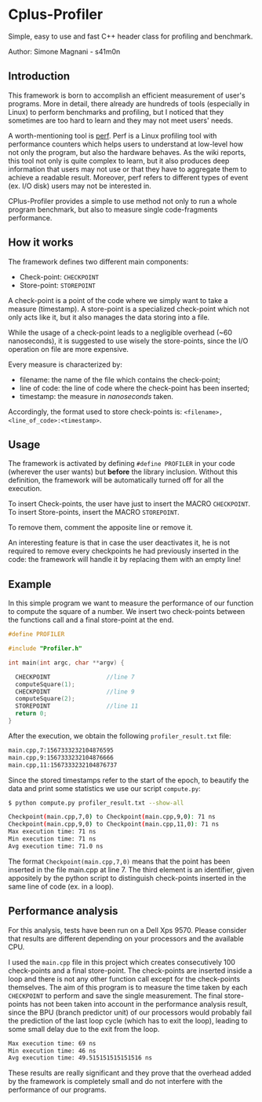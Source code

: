 
# Cplus-Profiler
Simple, easy to use and fast C++ header class for profiling and benchmark.

Author: Simone Magnani - s41m0n

## Introduction

This framework is born to accomplish an efficient measurement of user's programs. More in detail, there already are hundreds of tools (especially in Linux) to perform benchmarks and profiling, but I noticed that they sometimes are too hard to learn and they may not meet users' needs.

A worth-mentioning tool is [perf](https://perf.wiki.kernel.org/index.php/Main_Page). Perf is a Linux profiling tool with performance counters which helps users to understand at low-level how not only the program, but also the hardware behaves. As the wiki reports, this tool not only is quite complex to learn, but it also produces deep information that users may not use or that they have to aggregate them to achieve a readable result. Moreover, perf refers to different types of event (ex. I/O disk) users may not be interested in.

CPlus-Profiler provides a simple to use method not only to run a whole program benchmark, but also to measure single code-fragments performance.

## How it works

The framework defines two different main components:

* Check-point: `CHECKPOINT`
* Store-point: `STOREPOINT`

A check-point is a point of the code where we simply want to take a measure (timestamp).
A store-point is a specialized check-point which not only acts like it, but it also manages the data storing into a file.

While the usage of a check-point leads to a negligible overhead (\~60 nanoseconds), it is suggested to use wisely the store-points, since the I/O operation on file are more expensive.

Every measure is characterized by:

* filename: the name of the file which contains the check-point;
* line of code: the line of code where the check-point has been inserted;
* timestamp: the measure in *nanoseconds* taken.

Accordingly, the format used to store check-points is: `<filename>,<line_of_code>:<timestamp>`.

## Usage

The framework is activated by defining `#define PROFILER` in your code (wherever the user wants) but **before** the library inclusion. Without this definition, the framework will be automatically turned off for all the execution.

To insert Check-points, the user have just to insert the MACRO `CHECKPOINT`.
To insert Store-points, insert the MACRO `STOREPOINT`.

To remove them, comment the apposite line or remove it.

An interesting feature is that in case the user deactivates it, he is not required to remove every checkpoints he had previously inserted in the code: the framework will handle it by replacing them with an empty line!

## Example 

In this simple program we want to measure the performance of our function to compute the square of a number. We insert two check-points between the functions call and a final store-point at the end.

```c++
#define PROFILER

#include "Profiler.h"

int main(int argc, char **argv) {

  CHECKPOINT 				//line 7
  computeSquare(1);
  CHECKPOINT   				//line 9
  computeSquare(2);
  STOREPOINT 				//line 11
  return 0;
}
```

After the execution, we obtain the following `profiler_result.txt` file:

```txt
main.cpp,7:1567333232104876595
main.cpp,9:1567333232104876666
main.cpp,11:1567333232104876737
```

Since the stored timestamps refer to the start of the epoch, to beautify the data and print some statistics we use our script `compute.py`:

```bash
$ python compute.py profiler_result.txt --show-all

Checkpoint(main.cpp,7,0) to Checkpoint(main.cpp,9,0): 71 ns
Checkpoint(main.cpp,9,0) to Checkpoint(main.cpp,11,0): 71 ns
Max execution time: 71 ns
Min execution time: 71 ns
Avg execution time: 71.0 ns
```

The format `Checkpoint(main.cpp,7,0)` means that the point has been inserted in the file main.cpp at line 7. The third element is an identifier, given appositely by the python script to distinguish check-points inserted in the same line of code (ex. in a loop).

## Performance analysis

For this analysis, tests have been run on a Dell Xps 9570. Please consider that results are different depending on your processors and the available CPU.

I used the `main.cpp` file in this project which creates consecutively 100 check-points and a final store-point. The check-points are inserted inside a loop and there is not any other function call except for the check-points themselves. The aim of this program is to measure the time taken by each `CHECKPOINT` to perform and save the single measurement. The final store-points has not been taken into account in the performance analysis result, since the BPU (branch predictor unit) of our processors would probably fail the prediction of the last loop cycle (which has to exit the loop), leading to some small delay due to the exit from the loop.

```bash
Max execution time: 69 ns
Min execution time: 46 ns
Avg execution time: 49.515151515151516 ns
```

These results are really significant and they prove that the overhead added by the framework is completely small and do not interfere with the performance of our programs.
